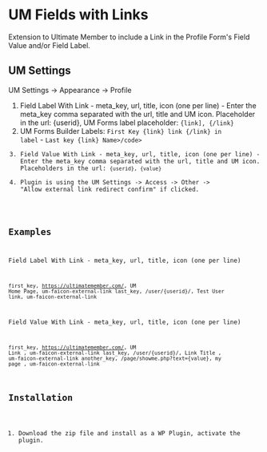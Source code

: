 # UM Fields with Links
Extension to Ultimate Member to include a Link in the Profile Form's Field Value and/or Field Label.

## UM Settings
UM Settings -> Appearance -> Profile
1. Field Label With Link - meta_key, url, title, icon (one per line) - Enter the meta_key comma separated with the url, title and UM icon. Placeholder in the url: {userid}, UM Forms label placeholder: <code>{link], {/link}</code>
2. UM Forms Builder Labels: <code>First Key {link} link {/link} in label</code> - <code>Last key {link} Name>/code>
3. Field Value With Link - meta_key, url, title, icon (one per line) - Enter the meta_key comma separated with the url, title and UM icon. Placeholders in the url: <code>{userid}, {value}</code>
4. Plugin is using the UM Settings -> Access -> Other -> "Allow external link redirect confirm" if clicked.

## Examples
Field Label With Link - meta_key, url, title, icon (one per line)

<code>first_key, https://ultimatemember.com/, UM Home Page, um-faicon-external-link
last_key, /user/{userid}/, Test User link, um-faicon-external-link</code>

Field Value With Link - meta_key, url, title, icon (one per line)

<code>first_key, https://ultimatemember.com/, UM Link , um-faicon-external-link
last_key, /user/{userid}/, Link Title , um-faicon-external-link
another_key, /page/showme.php?text={value}, my page , um-faicon-external-link</code>

## Installation
1. Download the zip file and install as a WP Plugin, activate the plugin.
